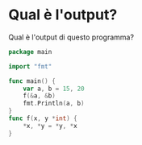 # Qual è l'output?

Qual è l'output di questo programma?

```go
package main

import "fmt"

func main() {
	var a, b = 15, 20
	f(&a, &b)
	fmt.Println(a, b)
}
func f(x, y *int) {
	*x, *y = *y, *x
}
```
